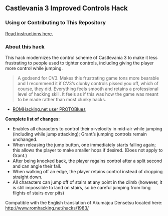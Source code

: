 ## Castlevania 3 Improved Controls Hack

### Using or Contributing to This Repository

[Read instructions here.](./SETUP.md)

### About this hack

This hack modernizes the control scheme of Castlevania 3 to make it less frustrating to people used to tighter controls,
including giving the player more control while jumping.

> A godsend for CV3. Makes this frustrating game
> tons more bearable and I recommend it if CV3’s
> clunky controls pissed you off, which of course,
> they did. Everything feels smooth and retains a
> professional level of hacking skill. It feels as
> if this was how the game was meant to be made
> rather than most clunky hacks.

- [ROMHacking.net user PROTOBlues](http://www.romhacking.net/reviews/2938/#review)

**Complete list of changes**:

- Enables all characters to control their x-velocity in mid-air while jumping (including while jump attacking); Grant’s jumping controls remain unchanged.
- When releasing the jump button, one immediately starts falling again; this allows the player to make smaller hops if desired. (Does not apply to Grant.)
- After being knocked back, the player regains control after a split second and can angle their fall.
- When walking off an edge, the player retains control instead of dropping straight down.
- All characters can jump off of stairs at any point in the climb (however, it is still impossible to land on stairs, so be careful
	jumping from long flights of stairs over pits)

Compatible with the English translation of Akumajou Densetsu located here: http://www.romhacking.net/hacks/1983/